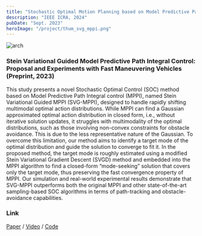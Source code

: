 ```yaml
---
title: "Stochastic Optimal Motion Planning based on Model Predictive Path Integral"
description: "IEEE ICRA, 2024"
pubDate: "Sept. 2023"
heroImage: "/project/thum_svg_mppi.png"
---
```

<img src="/project/svg_mppi.png" alt="arch">

### Stein Variational Guided Model Predictive Path Integral Control: Proposal and Experiments with Fast Maneuvering Vehicles (Preprint, 2023)

This study presents a novel Stochastic Optimal Control (SOC) method based on Model Predictive Path Integral control (MPPI), named Stein Variational Guided MPPI (SVG-MPPI), designed to handle rapidly shifting multimodal optimal action distributions. While MPPI can find a Gaussian approximated optimal action distribution in closed form, i.e., without iterative solution updates, it struggles with multimodality of the optimal distributions, such as those involving non-convex constraints for obstacle avoidance. This is due to the less representative nature of the Gaussian. To overcome this limitation, our method aims to identify a target mode of the optimal distribution and guide the solution to converge to fit it. In the proposed method, the target mode is roughly estimated using a modified Stein Variational Gradient Descent (SVGD) method and embedded into the MPPI algorithm to find a closed-form “mode-seeking” solution that covers only the target mode, thus preserving the fast convergence property of MPPI. Our simulation and real-world experimental results demonstrate that SVG-MPPI outperforms both the original MPPI and other state-of-the-art sampling-based SOC algorithms in terms of path-tracking and obstacle-avoidance capabilities.


### Link
[Paper](https://arxiv.org/abs/2309.11040) / [Video](https://www.youtube.com/watch?v=ML_aOYQIDL0) / [Code](https://github.com/kohonda/proj-svg_mppi)